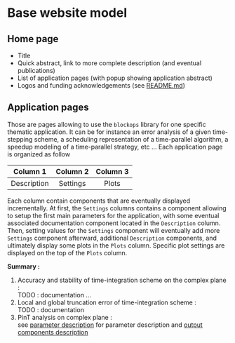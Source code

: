 # Base website model

##  Home page

- Title
- Quick abstract, link to more complete description (and eventual publications)
- List of application pages (with popup showing application abstract)
- Logos and funding acknowledgements (see [README.md](../README.md#acknowledgements))

## Application pages

Those are pages allowing to use the `blockops` library for one specific thematic application. It can be for instance an error analysis of a given time-stepping scheme, a scheduling representation of a time-parallel algorithm, a speedup modeling of a time-parallel strategy, etc ...
Each application page is organized as follow 

| Column 1 | Column 2 | Column 3 |
| :------: | :------: | :------: |
| Description | Settings | Plots |

Each column contain components that are eventually displayed incrementally.
At first, the `Settings` columns contains a component 
allowing to setup the first main parameters for the application,
with some eventual associated documentation component located in the `Description` column.
Then, setting values for the `Settings` component will eventually add more `Settings` component afterward, additional `Description` components, and ultimately display some plots in the `Plots` column. 
Specific plot settings are displayed on the top of the `Plots` column.

**Summary :**

1. Accuracy and stability of time-integration scheme on the complex plane :<br>
TODO : documentation ...
2. Local and global truncation error of time-integration scheme :<br>
TODO : documentation
3. PinT analysis on complex plane :<br>
see [parameter description](./web-applications/1_params.md) for parameter description and [output components description](./web-applications/2_outputs.md)